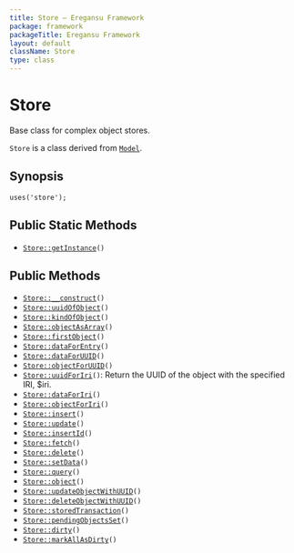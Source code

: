 ```yaml
---
title: Store — Eregansu Framework
package: framework
packageTitle: Eregansu Framework
layout: default
className: Store
type: class
---
```


# Store

Base class for complex object stores.

<code>Store</code> is a class derived from <code><a href="Model">Model</a></code>.

## Synopsis

<pre><code>uses('store');
</code></pre>
## Public Static Methods

* <code><a href="Store%3A%3AgetInstance">Store::getInstance</a>()</code>

## Public Methods

* <code><a href="Store%3A%3A__construct">Store::__construct</a>()</code>
* <code><a href="Store%3A%3AuuidOfObject">Store::uuidOfObject</a>()</code>
* <code><a href="Store%3A%3AkindOfObject">Store::kindOfObject</a>()</code>
* <code><a href="Store%3A%3AobjectAsArray">Store::objectAsArray</a>()</code>
* <code><a href="Store%3A%3AfirstObject">Store::firstObject</a>()</code>
* <code><a href="Store%3A%3AdataForEntry">Store::dataForEntry</a>()</code>
* <code><a href="Store%3A%3AdataForUUID">Store::dataForUUID</a>()</code>
* <code><a href="Store%3A%3AobjectForUUID">Store::objectForUUID</a>()</code>
* <code><a href="Store%3A%3AuuidForIri">Store::uuidForIri</a>()</code>: Return the UUID of the object with the specified IRI, $iri.
* <code><a href="Store%3A%3AdataForIri">Store::dataForIri</a>()</code>
* <code><a href="Store%3A%3AobjectForIri">Store::objectForIri</a>()</code>
* <code><a href="Store%3A%3Ainsert">Store::insert</a>()</code>
* <code><a href="Store%3A%3Aupdate">Store::update</a>()</code>
* <code><a href="Store%3A%3AinsertId">Store::insertId</a>()</code>
* <code><a href="Store%3A%3Afetch">Store::fetch</a>()</code>
* <code><a href="Store%3A%3Adelete">Store::delete</a>()</code>
* <code><a href="Store%3A%3AsetData">Store::setData</a>()</code>
* <code><a href="Store%3A%3Aquery">Store::query</a>()</code>
* <code><a href="Store%3A%3Aobject">Store::object</a>()</code>
* <code><a href="Store%3A%3AupdateObjectWithUUID">Store::updateObjectWithUUID</a>()</code>
* <code><a href="Store%3A%3AdeleteObjectWithUUID">Store::deleteObjectWithUUID</a>()</code>
* <code><a href="Store%3A%3AstoredTransaction">Store::storedTransaction</a>()</code>
* <code><a href="Store%3A%3ApendingObjectsSet">Store::pendingObjectsSet</a>()</code>
* <code><a href="Store%3A%3Adirty">Store::dirty</a>()</code>
* <code><a href="Store%3A%3AmarkAllAsDirty">Store::markAllAsDirty</a>()</code>

